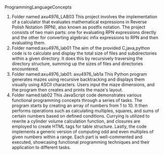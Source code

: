 ProgrammingLanguageConcepts

1. Folder named axu4976_LAB03
This project involves the implementation of a calculator that evaluates mathematical expressions in Reverse Polish Notation (RPN), also known as postfix notation. The project consists of two main parts: one for evaluating RPN expressions directly and the other for converting algebraic infix expressions to RPN and then evaluating them.
2. Folder named:axu4976_lab01
The aim of the provided C,java,python code is to calculate and display the total size of files and subdirectories within a given directory. It does this by recursively traversing the directory structure, summing up the sizes of files and directories encountered.
3.  Folder named:axu4976_lab01: axu4976_lab1a
This Python program generates mazes using recursive backtracking and displays them visually using ASCII characters. Users input the maze dimensions, and the program then creates and prints the maze's layout.
4. Folder named:lab02
This JavaScript code demonstrates various functional programming concepts through a series of tasks. The program starts by creating an array of numbers from 1 to 10. It then performs operations such as calculating multiples, squares, and sums of certain numbers based on defined conditions. Currying is utilized to rewrite a cylinder volume calculation function, and closures are employed to create HTML tags for table structure. Lastly, the code implements a generic version of computing odd and even multiples of given numbers within a range. Each part is well-commented and executed, showcasing functional programming techniques and their application to different tasks.
